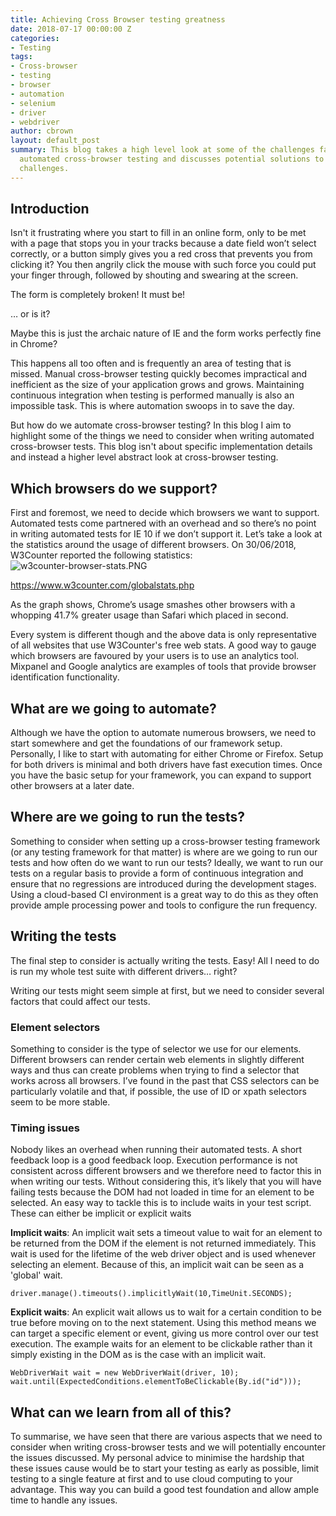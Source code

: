 ```yaml
---
title: Achieving Cross Browser testing greatness
date: 2018-07-17 00:00:00 Z
categories:
- Testing
tags:
- Cross-browser
- testing
- browser
- automation
- selenium
- driver
- webdriver
author: cbrown
layout: default_post
summary: This blog takes a high level look at some of the challenges faced when conducting
  automated cross-browser testing and discusses potential solutions to tackle these
  challenges.
---
```


## Introduction
Isn't it frustrating where you start to fill in an online form, only to be met with a page that stops you in your tracks because a date field won’t select correctly, or a button simply gives you a red cross that prevents you from clicking it? You then angrily click the mouse with such force you could put your finger through, followed by shouting and swearing at the screen.

The form is completely broken! It must be!

… or is it?

Maybe this is just the archaic nature of IE and the form works perfectly fine in Chrome?

This happens all too often and is frequently an area of testing that is missed. Manual cross-browser testing quickly becomes impractical and inefficient as the size of your application grows and grows. Maintaining continuous integration when testing is performed manually is also an impossible task. This is where automation swoops in to save the day.

But how do we automate cross-browser testing? In this blog I aim to highlight some of the things we need to consider when writing automated cross-browser tests. This blog isn't about specific implementation details and instead a higher level abstract look at cross-browser testing.

## Which browsers do we support?
First and foremost, we need to decide which browsers we want to support. Automated tests come partnered with an overhead and so there’s no point in writing automated tests for IE 10 if we don’t support it.
Let’s take a look at the statistics around the usage of different browsers. On 30/06/2018, W3Counter reported the following statistics:
![w3counter-browser-stats.PNG]({{site.baseurl}}/cbrown/assets/w3counter-browser-stats.PNG)


https://www.w3counter.com/globalstats.php

As the graph shows, Chrome’s usage smashes other browsers with a whopping 41.7% greater usage than Safari which placed in second.

Every system is different though and the above data is only representative of all websites that use W3Counter's free web stats. A good way to gauge which browsers are favoured by your users is to use an analytics tool. Mixpanel and Google analytics are examples of tools that provide browser identification functionality.

## What are we going to automate?
Although we have the option to automate numerous browsers, we need to start somewhere and get the foundations of our framework setup. Personally, I like to start with automating for either Chrome or Firefox. Setup for both drivers is minimal and both drivers have fast execution times. 
Once you have the basic setup for your framework, you can expand to support other browsers at a later date.

## Where are we going to run the tests?
Something to consider when setting up a cross-browser testing framework (or any testing framework for that matter) is where are we going to run our tests and how often do we want to run our tests? Ideally, we want to run our tests on a regular basis to provide a form of continuous integration and ensure that no regressions are introduced during the development stages. Using a cloud-based CI environment is a great way to do this as they often provide ample processing power and tools to configure the run frequency.

## Writing the tests
The final step to consider is actually writing the tests. Easy! All I need to do is run my whole test suite with different drivers… right?

Writing our tests might seem simple at first, but we need to consider several factors that could affect our tests.

### Element selectors
Something to consider is the type of selector we use for our elements. Different browsers can render certain web elements in slightly different ways and thus can create problems when trying to find a selector that works across all browsers. I’ve found in the past that CSS selectors can be particularly volatile and that, if possible, the use of ID or xpath selectors seem to be more stable.

### Timing issues
Nobody likes an overhead when running their automated tests. A short feedback loop is a good feedback loop. Execution performance is not consistent across different browsers and we therefore need to factor this in when writing our tests. Without considering this, it’s likely that you will have failing tests because the DOM had not loaded in time for an element to be selected.
An easy way to tackle this is to include waits in your test script. These can either be implicit or explicit waits

**Implicit waits**: An implicit wait sets a timeout value to wait for an element to be returned from the DOM if the element is not returned immediately. This wait is used for the lifetime of the web driver object and is used whenever selecting an element. Because of this, an implicit wait can be seen as a 'global' wait.

	driver.manage().timeouts().implicitlyWait(10,TimeUnit.SECONDS);

**Explicit waits**: An explicit wait allows us to wait for a certain condition to be true before moving on to the next statement. Using this method means we can target a specific element or event, giving us more control over our test execution. The example waits for an element to be clickable rather than it simply existing in the DOM as is the case with an implicit wait.

	WebDriverWait wait = new WebDriverWait(driver, 10);
	wait.until(ExpectedConditions.elementToBeClickable(By.id("id")));

## What can we learn from all of this?
To summarise, we have seen that there are various aspects that we need to consider when writing cross-browser tests and we will potentially encounter the issues discussed. My personal advice to minimise the hardship that these issues cause would be to start your testing as early as possible, limit testing to a single feature at first and to use cloud computing to your advantage. This way you can build a good test foundation and allow ample time to handle any issues.
